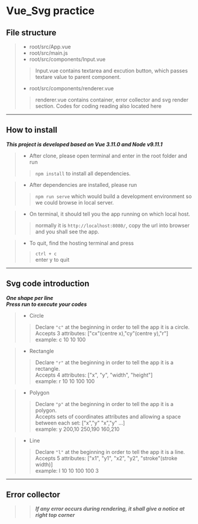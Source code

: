 # Vue_Svg practice
## File structure
>+ root/src/App.vue
>+ root/src/main.js
>+ root/src/components/Input.vue
>> Input.vue contains textarea and excution button, which passes textare value to parent component. 
>+ root/src/components/renderer.vue
>> renderer.vue contains container, error collector and svg render section.
>> Codes for coding reading also located here
***
## How to install

***This project is developed based on Vue 3.11.0 and Node v9.11.1***
>+ After clone, please open terminal and enter in the root folder and run
>>`npm install`
>>to install all dependencies.

>+ After dependencies are installed, please run
>>`npm run serve`
>> which would build a development environment so we could browse in local server.

>+ On terminal, it should tell you the app running on which local host.
>> normally it is `http://localhost:8080/`, copy the url into browser and you shall see the app.

>+ To quit, find the hosting terminal and press
>> `ctrl + c`  
>> enter y to quit
***

## Svg code introduction

***One shape per line***  
***Press run to execute your codes***

>+ Circle  
>> Declare `"c"` at the beginning in order to tell the app it is a circle.  
>> Accepts 3 attributes:
>> ["cx"(centre x),"cy"(centre y),"r"]  
>> example: c 10 10 100  

>+ Rectangle  
>> Declare `"r"` at the beginning in order to tell the app it is a rectangle.  
>> Accepts 4 attributes:
>> ["x", "y", "width", "height"]  
>> example: r 10 10 100 100 

>+ Polygon  
>> Declare `"p"` at the beginning in order to tell the app it is a polygon.  
>> Accepts sets of coordinates attributes and allowing a space between each set:
>> ["x","y" "x","y" ...]  
>> example: y 200,10 250,190 160,210

>+ Line  
>> Declare `"l"` at the beginning in order to tell the app it is a line.  
>> Accepts 5 attributes:
>> ["x1", "y1", "x2", "y2", "stroke"(stroke width)]  
>> example: l 10 10 100 100 3
***

## Error collector
>>***If any error occurs during rendering, it shall give a notice at right top corner***